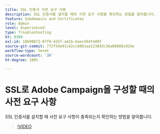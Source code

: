 ```yaml
---
title: SSL 인증서 사전 요구 사항
description: SSL 인증서를 설치할 때의 사전 요구 사항을 확인하는 방법을 알아봅니다.
feature: Subdomains and Certificates
role: Admin
level: Experienced
type: Troubleshooting
kt: 8389
exl-id: 18b996f2-67f9-425f-a41b-baec564fe08f
source-git-commit: 772f54e81c42cc88b1aa123843c36a06866c024e
workflow-type: tm+mt
source-wordcount: '36'
ht-degree: 100%

---
```


# SSL로 Adobe Campaign을 구성할 때의 사전 요구 사항

SSL 인증서를 설치할 때 사전 요구 사항이 충족되는지 확인하는 방법을 알아봅니다.

>[!VIDEO](https://video.tv.adobe.com/v/335894?quality=12)

